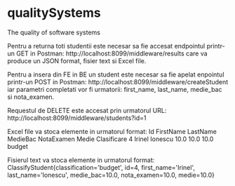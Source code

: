 # qualitySystems
The quality of software systems

Pentru a returna toti studentii este necesar sa fie accesat endpointul printr-un GET in Postman: http://localhost:8099/middleware/results care va produce un JSON format, fisier text si Excel file.

Pentru a insera din FE in BE un student este necesar sa fie apelat enpointul printr-un POST in Postman: http://localhost:8099/middleware/createStudent iar parametri completati vor fi urmatorii: first_name, last_name, medie_bac si nota_examen.

Requestul de DELETE este accesat prin urmatorul URL: http://localhost:8099/middleware/students?id=1

Excel file va stoca elemente in urmatorul format:
Id	FirstName	LastName	MedieBac	NotaExamen	Medie	Clasificare
4	  Irinel	  Ionescu	  10.0	    10.0	      10.0	  budget
 
Fisierul text va stoca elemente in urmatorul format:
ClassifyStudent{classification='budget', id=4, first_name='Irinel', last_name='Ionescu', medie_bac=10.0, nota_examen=10.0, medie=10.0} 
